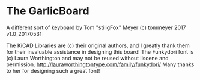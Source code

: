# The GarlicBoard
A different sort of keyboard by
Tom "stiligFox" Meyer
(c) tommeyer 2017
v1.0_20170531

The KiCAD Libraries are (c) their original authors, and I greatly thank them for their invaluable assistance in designing this board!
The Funkydori font is (c) Laura Worthington and may not be reused without liscene and permission. http://lauraworthingtontype.com/family/funkydori/ Many thanks to her for designing such a great font!
